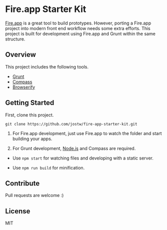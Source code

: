 # Fire.app Starter Kit

[Fire.app](http://fireapp.kkbox.com/) is a great tool to build prototypes. 
However, porting a Fire.app project into modern front end workflow needs some extra efforts.
This project is built for development using Fire.app and Grunt within the same structure.

## Overview 

This project includes the following tools.

- [Grunt](http://gruntjs.com/)
- [Compass](http://compass-style.org/)
- [Browserify](http://browserify.org/)

## Getting Started 

First, clone this project.

```
git clone https://github.com/jostw/fire-app-starter-kit.git
```

1. For Fire.app development, just use Fire.app to watch the folder and start building your apps.

2. For Grunt development, [Node.js](https://nodejs.org/) and Compass are required.

- Use ``` npm start ``` for watching files and developing with a static server.

- Use ``` npm run build ``` for minification.

## Contribute

Pull requests are welcome :)

## License

MIT
